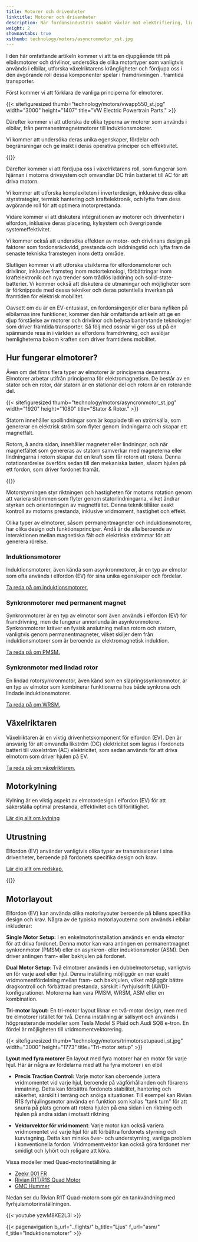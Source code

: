 ```yaml
---
title: Motorer och drivenheter
linktitle: Motorer och drivenheter
description: När fordonsindustrin snabbt växlar mot elektrifiering, ligger hjärtat av elfordon i deras motorer och drivlinor. Med ett brett utbud av motortyper och invecklade omvandlare är det viktigt att förstå komplexiteten hos dessa komponenter för att förstå elfordons inre funktioner.
weight: 2
shownavtabs: true
xsthumb: technology/motors/asyncronmotor_xst.jpg
---
```

<!-- markdownlint-disable MD033 -->
I den här omfattande artikeln kommer vi att ta en djupgående titt på elbilsmotorer och drivlinor, undersöka de olika motortyper som vanligtvis används i elbilar, utforska växelriktarens krångligheter och fördjupa oss i den avgörande roll dessa komponenter spelar i framdrivningen . framtida transporter.

Först kommer vi att förklara de vanliga principerna för elmotorer.

{{< sitefiguresized thumb="technology/motors/vwapp550_st.jpg" width="3000" height="1407" title="VW Electric Powertrain Parts." >}}

Därefter kommer vi att utforska de olika typerna av motorer som används i elbilar, från permanentmagnetmotorer till induktionsmotorer.

Vi kommer att undersöka deras unika egenskaper, fördelar och begränsningar och ge insikt i deras operativa principer och effektivitet.

{{<evkxdisplayaddarticle />}}

Därefter kommer vi att fördjupa oss i växelriktarens roll, som fungerar som hjärnan i motorns drivsystem och omvandlar DC från batteriet till AC för att driva motorn.

Vi kommer att utforska komplexiteten i inverterdesign, inklusive dess olika styrstrategier, termisk hantering och kraftelektronik, och lyfta fram dess avgörande roll för att optimera motorprestanda.

Vidare kommer vi att diskutera integrationen av motorer och drivenheter i elfordon, inklusive deras placering, kylsystem och övergripande systemeffektivitet.

Vi kommer också att undersöka effekten av motor- och drivlinans design på faktorer som fordonsräckvidd, prestanda och laddningstid och lyfta fram de senaste tekniska framstegen inom detta område.

Slutligen kommer vi att utforska utsikterna för elfordonsmotorer och drivlinor, inklusive framsteg inom motorteknologi, förbättringar inom kraftelektronik och nya trender som trådlös laddning och solid-state-batterier. Vi kommer också att diskutera de utmaningar och möjligheter som är förknippade med dessa tekniker och deras potentiella inverkan på framtiden för elektrisk mobilitet.

Oavsett om du är en EV-entusiast, en fordonsingenjör eller bara nyfiken på elbilarnas inre funktioner, kommer den här omfattande artikeln att ge en djup förståelse av motorer och drivlinor och belysa banbrytande teknologier som driver framtida transporter. Så följ med oss ​​när vi ger oss ut på en spännande resa in i världen av elfordons framdrivning, och avslöjar hemligheterna bakom kraften som driver framtidens mobilitet.
## Hur fungerar elmotorer?

Även om det finns flera typer av elmotorer är principerna desamma. Elmotorer arbetar utifrån principerna för elektromagnetism. De består av en stator och en rotor, där statorn är en stationär del och rotorn är en roterande del.

{{< sitefiguresized thumb="technology/motors/asyncronmotor_st.jpg" width="1920" height="1080" title="Stator & Rotor." >}}

Statorn innehåller spollindningar som är kopplade till en strömkälla, som genererar en elektrisk ström som flyter genom lindningarna och skapar ett magnetfält.

Rotorn, å andra sidan, innehåller magneter eller lindningar, och när magnetfältet som genereras av statorn samverkar med magneterna eller lindningarna i rotorn skapar det en kraft som får rotorn att rotera. Denna rotationsrörelse överförs sedan till den mekaniska lasten, såsom hjulen på ett fordon, som driver fordonet framåt.

{{<evkxdisplayaddarticle />}}

Motorstyrningen styr riktningen och hastigheten för motorns rotation genom att variera strömmen som flyter genom statorlindningarna, vilket ändrar styrkan och orienteringen av magnetfältet. Denna teknik tillåter exakt kontroll av motorns prestanda, inklusive vridmoment, hastighet och effekt.

Olika typer av elmotorer, såsom permanentmagneter och induktionsmotorer, har olika design och funktionsprinciper. Ändå är de alla beroende av interaktionen mellan magnetiska fält och elektriska strömmar för att generera rörelse.

### Induktionsmotorer

Induktionsmotorer, även kända som asynkronmotorer, är en typ av elmotor som ofta används i elfordon (EV) för sina unika egenskaper och fördelar.

[Ta reda på om induktionsmotorer.](asm)

### Synkronmotorer med permanent magnet

Synkronmotorer är en typ av elmotor som även används i elfordon (EV) för framdrivning, men de fungerar annorlunda än asynkronmotorer. Synkronmotorer kräver en fysisk anslutning mellan rotorn och statorn, vanligtvis genom permanentmagneter, vilket skiljer dem från induktionsmotorer som är beroende av elektromagnetisk induktion.

[Ta reda på om PMSM.](psm)

### Synkronmotor med lindad rotor

En lindad rotorsynkronmotor, även känd som en släpringssynkronmotor, är en typ av elmotor som kombinerar funktionerna hos både synkrona och lindade induktionsmotorer.

[Ta reda på om WRSM.](wrsm)

## Växelriktaren

Växelriktaren är en viktig drivenhetskomponent för elfordon (EV). Den är ansvarig för att omvandla likström (DC) elektricitet som lagras i fordonets batteri till växelström (AC) elektricitet, som sedan används för att driva elmotorn som driver hjulen på EV.

[Ta reda på om växelriktaren.](växelriktare)

## Motorkylning

Kylning är en viktig aspekt av elmotordesign i elfordon (EV) för att säkerställa optimal prestanda, effektivitet och tillförlitlighet.

[Lär dig allt om kylning](kylning)

## Utrustning

Elfordon (EV) använder vanligtvis olika typer av transmissioner i sina drivenheter, beroende på fordonets specifika design och krav.

[Lär dig allt om redskap.](redskap)

{{<evkxdisplayaddarticle />}}

## Motorlayout

Elfordon (EV) kan använda olika motorlayouter beroende på bilens specifika design och krav. Några av de typiska motorlayouterna som används i elbilar inkluderar:

**Single Motor Setup:** I en enkelmotorinstallation används en enda elmotor för att driva fordonet. Denna motor kan vara antingen en permanentmagnet synkronmotor (PMSM) eller en asynkron- eller induktionsmotor (ASM). Den driver antingen fram- eller bakhjulen på fordonet.

**Dual Motor Setup**: Två elmotorer används i en dubbelmotorsetup, vanligtvis en för varje axel eller hjul. Denna inställning möjliggör en mer exakt vridmomentfördelning mellan fram- och bakhjulen, vilket möjliggör bättre dragkontroll och förbättrad prestanda, särskilt i fyrhjulsdrift (AWD)-konfigurationer. Motorerna kan vara PMSM, WRSM, ASM eller en kombination.

**Tri-motor layout:** En tri-motor layout liknar en två-motor design, men med tre elmotorer istället för två. Denna inställning är sällsynt och används i högpresterande modeller som Tesla Model S Plaid och Audi SQ8 e-tron. En fördel är möjligheten till vridmomentvektorering.

{{< sitefiguresized thumb="technology/motors/trimotorsetupaudi_st.jpg" width="3000" height="1773" title="Tri-motor setup" >}}

**Lyout med fyra motorer** En layout med fyra motorer har en motor för varje hjul. Här är några av fördelarna med att ha fyra motorer i en elbil

- <b>Precis Traction Control:</b> Varje motor kan oberoende justera vridmomentet vid varje hjul, beroende på vägförhållanden och förarens inmatning. Detta kan förbättra fordonets stabilitet, hantering och säkerhet, särskilt i terräng och snöiga situationer. Till exempel kan Rivian R1S fyrhjulingsmotor använda en funktion som kallas "tank turn" för att snurra på plats genom att rotera hjulen på ena sidan i en riktning och hjulen på andra sidan i motsatt riktning

- <b>Vektorvektor för vridmoment</b>: Varje motor kan också variera vridmomentet vid varje hjul för att förbättra fordonets styrning och kurvtagning. Detta kan minska över- och understyrning, vanliga problem i konventionella fordon. Vridmomentvektor kan också göra fordonet mer smidigt och lyhört och roligare att köra.

Vissa modeller med Quad-motorinställning är

- [Zeekr 001 FR](/models/zeekr/001/001_fr/)
- [Rivian R1T/R1S Quad Motor](/models/rivan/r1/r1t_quad-motor_awd/)
- [GMC Hummer](/models/gmc/hummer_ev/hummer_ev_edition_1_pickup/)

Nedan ser du Rivian R1T Quad-motorn som gör en tankvändning med fyrhjulsmotorinställningen.

{{< youtube yzwM8KE2L3I >}}

{{< pagenavigation b_url="../lights/" b_title="Ljus" f_url="asm/" f_title="Induktionsmotorer" >}}